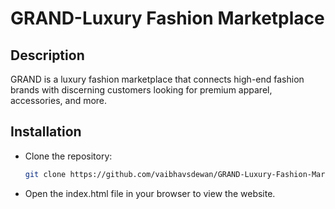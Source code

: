 # GRAND-Luxury Fashion Marketplace

## Description
GRAND is a luxury fashion marketplace that connects high-end fashion brands with discerning customers looking for premium apparel, accessories, and more.

## Installation
- Clone the repository:
  ```bash
  git clone https://github.com/vaibhavsdewan/GRAND-Luxury-Fashion-Marketplace.git
- Open the index.html file in your browser to view the website.
